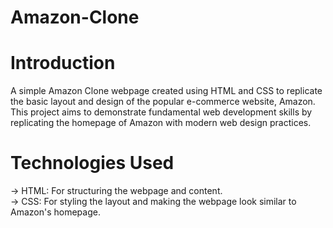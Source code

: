 # Amazon-Clone
# Introduction
A simple Amazon Clone webpage created using HTML and CSS to replicate the basic layout and design of the popular e-commerce website, Amazon. This project aims to demonstrate fundamental web development skills by replicating the homepage of Amazon with modern web design practices.
# Technologies Used
-> HTML: For structuring the webpage and content.  
-> CSS: For styling the layout and making the webpage look similar to Amazon's homepage.
